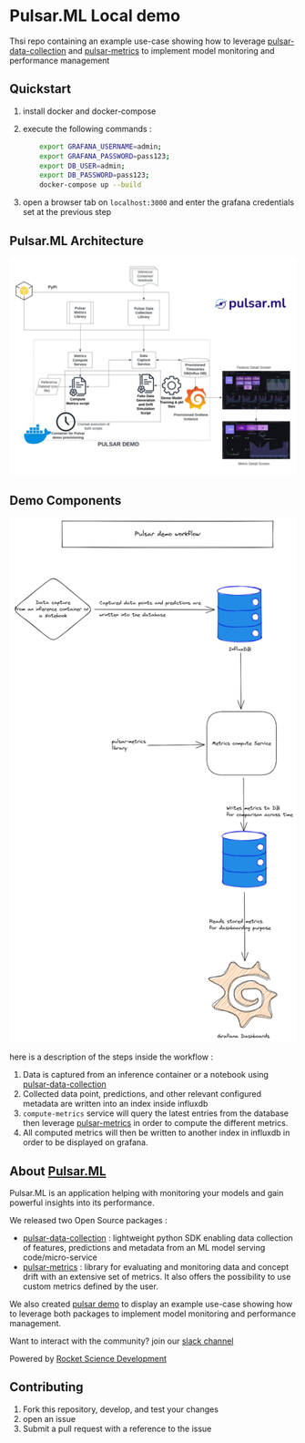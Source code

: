 # Pulsar.ML Local demo

Thsi repo containing an example use-case showing how to leverage [pulsar-data-collection](https://github.com/Rocket-Science-Development/pulsar_data_collection) and [pulsar-metrics](https://github.com/Rocket-Science-Development/pulsar_metrics) to implement model monitoring and performance management

## Quickstart

1. install docker and docker-compose
2. execute the following commands :

    ```bash
        export GRAFANA_USERNAME=admin;
        export GRAFANA_PASSWORD=pass123;
        export DB_USER=admin;
        export DB_PASSWORD=pass123;
        docker-compose up --build
    ```

3. open a browser tab on `localhost:3000` and enter the grafana credentials set at the previous step

## Pulsar.ML Architecture

![Architecture](images/PulsarDemoFlowDiagram_v1.jpeg)

## Demo Components

![Demo workflow](images/pulsar-demo-workflow.png)

here is a description of the steps inside the workflow :

1. Data is captured from an inference container or a notebook using [pulsar-data-collection](https://github.com/Rocket-Science-Development/pulsar_data_collection)
2. Collected data point, predictions, and other relevant configured metadata are written into an index inside influxdb
3. `compute-metrics` service will query the latest entries from the database then leverage [pulsar-metrics](https://github.com/Rocket-Science-Development/pulsar_metrics) in order to compute the different metrics.
4. All computed metrics will then be written to another index in influxdb in order to be displayed on grafana.

## About [Pulsar.ML](https://pulsar.ml/)

Pulsar.ML is an application helping with monitoring your models and gain powerful insights into its performance.

We released two Open Source packages :

- [pulsar-data-collection](https://github.com/Rocket-Science-Development/pulsar_data_collection) :  lightweight python SDK enabling data collection of features, predictions and metadata from an ML model serving code/micro-service
- [pulsar-metrics](https://github.com/Rocket-Science-Development/pulsar_metrics) : library for evaluating and monitoring data and concept drift with an extensive set of metrics. It also offers the possibility to use custom metrics defined by the user.

We also created [pulsar demo](https://github.com/Rocket-Science-Development/pulsar_demo) to display an example use-case showing how to leverage both packages to implement model monitoring and performance management.

Want to interact with the community? join our [slack channel](https://pulsarml.slack.com)

Powered by [Rocket Science Development](https://rocketscience.one/)

## Contributing

1. Fork this repository, develop, and test your changes
2. open an issue
3. Submit a pull request with a reference to the issue
